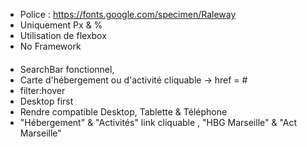 + Police : https://fonts.google.com/specimen/Raleway 
+ Uniquement Px & %   
+ Utilisation de flexbox
+ No Framework

#### ###################################################################

- SearchBar fonctionnel,
- Carte d'hébergement ou d'activité cliquable -> href = #
- filter:hover
- Desktop first
- Rendre compatible Desktop, Tablette & Téléphone
- "Hébergement" & "Activités" link cliquable , "HBG Marseille" & "Act Marseille"

